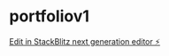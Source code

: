 # portfoliov1

[Edit in StackBlitz next generation editor ⚡️](https://stackblitz.com/~/github.com/DOLF-maker/portfoliov1)